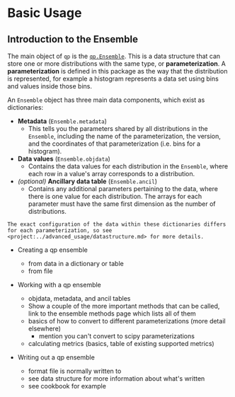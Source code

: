 # Basic Usage

## Introduction to the Ensemble

The main object of `qp` is the [`qp.Ensemble`](#qp.core.ensemble.Ensemble). This is a data structure that can store one or more distributions with the same type, or **parameterization**. A **parameterization** is defined in this package as the way that the distribution is represented, for example a histogram represents a data set using bins and values inside those bins.

An `Ensemble` object has three main data components, which exist as dictionaries:

- **Metadata** (`Ensemble.metadata`)
  - This tells you the parameters shared by all distributions in the `Ensemble`, including the name of the parameterization, the version, and the coordinates of that parameterization (i.e. bins for a histogram).
- **Data values** (`Ensemble.objdata`)
  - Contains the data values for each distribution in the `Ensemble`, where each row in a value's array corresponds to a distribution.
- _(optional)_ **Ancillary data table** (`Ensemble.ancil`)
  - Contains any additional parameters pertaining to the data, where there is one value for each distribution. The arrays for each parameter must have the same first dimension as the number of distributions.

```{note}
The exact configuration of the data within these dictionaries differs for each parameterization, so see <project:../advanced_usage/datastructure.md> for more details.
```

- Creating a qp ensemble

  - from data in a dictionary or table
  - from file

- Working with a qp ensemble

  - objdata, metadata, and ancil tables
  - Show a couple of the more important methods that can be called, link to the ensemble methods page which lists all of them
  - basics of how to convert to different parameterizations (more detail elsewhere)
    - mention you can't convert to scipy parameterizations
  - calculating metrics (basics, table of existing supported metrics)

- Writing out a qp ensemble
  - format file is normally written to
  - see data structure for more information about what's written
  - see cookbook for example
